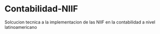 # Contabilidad-NIIF
Solcucion tecnica a la implementacion de las NIIF en la contabilidad a nivel latinoamericano
